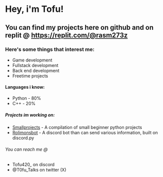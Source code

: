 # Hey, i'm Tofu!
## You can find my projects here on github and on replit @ https://replit.com/@rasm273z

### Here's some things that interest me:
- Game development
- Fullstack development
- Back end development
- Freetime projects

#### Languages i know:
- Python - 80%
- C++ - 20%

##### Projects im working on:
- [Smallprojects](https://github.com/Tofu42O/smallprojects) - A compilation of small beginner python projects
- [Rolimonsbot](https://github.com/Tofu42O/rolimonsbot) - A discord bot than can send various information, built on discord.py

###### You can reach me @
- Tofu420_ on discord
- @T0fu_Talks on twitter (X)

 
